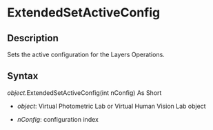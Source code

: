 # ExtendedSetActiveConfig 

## Description 

Sets the active configuration for the Layers Operations.

## Syntax 

*object*.ExtendedSetActiveConfig\(int nConfig\) As Short

- *object*: Virtual Photometric Lab or Virtual Human Vision Lab object

- *nConfig*: configuration index



